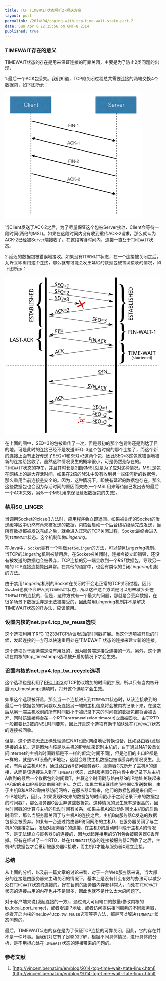 ```yaml
---
title: TCP TIMEWAIT状态解析2-解决方案
layout: post
permalink: /2014/04/coping-with-tcp-time-wait-state-part-2
date: Sun Apr 6 22:15:56 pm GMT+8 2014
published: true
---
```

### TIMEWAIT存在的意义
TIMEWAIT状态的存在是用来保证连接的可靠关闭，主要是为了防止2类问题的出现，

1.最后一个ACK包丢失。我们知道，TCP的关闭过程总共需要连接的两端交换4个数据包，如下图所示：

![tcp_close_package_exchange](/images/2014-04/tcp-close-package-exchange.png)

当Client发送了ACK-2之后，为了尽量保证这个包被Server接收，Client会等待一段时间(两倍的MSL)。如果在这段时间内没有收到重传ACK-2请求，那么就认为ACK-2已经被Server端接收了。在这段等待时间内，连接一直处于`TIMEWAIT`状态。

2.延迟的数据包被错误地接收。如果没有`TIMEWAIT`状态，在一个连接被关闭之后，允许立即重用这个连接，那么就有可能会发生延迟的数据包被错误接收的情况，如下图所示：

   ![tcp_package_miss_accept](/images/2014-04/tcp-package-miss-accept.png)
   
在上面的图中，SEQ=3的包被重传了一次，但是最初的那个包最终还是到达了目的地。可是此时的连接已经不是发送SEQ=3这个包时候的那个连接了，而这个新的连接上面有正好传送了SEQ=1和SEQ=2这两个包，因此SEQ=3这包就错误地被新的连接给接收了。虽然这种情况发生的概率很小，可是仍然是存在的。`TIMEWAIT`状态的存在，并且其时长是2倍的MSL就是为了应对这种情况。MSL是包在网络上的最大存活时间，如果在2倍的MSL中没有收到另一端任何新的数据包，那么重用当前连接是安全的。因为，这种情况下，即使有延迟的数据包存在，那么这些数据包也会因为存活时间的原因而失效(一个MSL用来等待自己发出去的最后一个ACK失效，另外一个MSL用来保证延迟数据包的失效)。

### 禁用SO_LINGER
当调用Socket的close()方法时，应用程序会立即返回。如果被关闭的Socket的发送缓冲区中仍然有尚未被发送的数据，内核会启动一个后台线程继续完成发送，当所有数据都被发送完成之后，就会进入正常的TCP关闭过程，Socket最终会进入到`TIMEWAIT`状态。这个机制叫做*Lingering*。

在Java中，`Socket`类有一个叫做`setSoLinger`的方法，可以禁用*Lingering*机制。当TCP的*Lingering*机制被禁用后，在Socket被关闭时，连接会被立即销毁，还没有被发送的数据也会被丢弃，TCP连接的另一端会收到一个*RST*数据包，导致另一端的TCP连接连接抛出异常。在其他的语言中，也会有类似的关闭*Lingering*机制的方法。

由于禁用*Lingering*机制的Socket在关闭时不会走正常的TCP关闭过程，因此Socket也就不会进入到`TIMEWAIT`状态，所以这种这个方法是可以用来减少处在`TIMEWAIT`的连接的。但是，这种方式有一个最大的问题，那就是会丢弃数据，在很多场景下数据丢弃是无法被接受的，因此禁用*Lingering*机制并不是解决TIMEWAIT状态的好办法，应该慎用。

### 设置内核的net.ipv4.tcp_tw_reuse选项
这个选项利用了[RFC 1323](http://tools.ietf.org/html/rfc1323)对TCP协议增加的时间戳扩展。当这个选项被开启的时候，发起连接的一方可以快速重用处在'TIMEWAIT'状态的连接来建立新的连接。

这个选项对于服务端是没有用处的，因为服务端是接受连接的一方。另外，这个选项在内核的tcp_timestamps选项被开启的情况下才会生效。

### 设置内核的net.ipv4.tcp_tw_recycle选项
这个选项也是利用了[RFC 1323](http://tools.ietf.org/html/rfc1323)对TCP协议增加的时间戳扩展，所以只有当内核开启tcp_timestamps选项时，打开这个选项才会生效。

如果这个选项被开启，那么当一个连接进入到`TIMEWAIT`状态时，从该连接收到的最后一个数据包的时间戳以及连接另一端的主机信息将会被内核记录下来，在这之后从另一端主机收到的所有时间戳小于被记录下来的时间戳的数据包都将会被丢弃，同时该连接将会在一个RTO(retransmission timeout)之后被回收。由于RTO一般都要比2被的MSL时间要短，因此开启这个选项有助于加快处在`TIMEWAIT`状态的连接被回收。

但是，这个选项无法正确处理通过NAT设备(网络地址转换设备，比如路由器)发起连接的主机。这是因为内核是以主机的IP地址来识别主机的，由于通过NAT设备访问internet的主机的时间戳都是不一样的(启动时间不同)，但是他们的出口IP都是一样的，就是NAT设备的IP地址，这就会导致主机数据包被误丢弃的情况发生。比如，有两台主机A和B，通过路由器R访问服务器C，服务器C先断开了主机A的连接，从而是该连接进入到了`TIMEWAIT`状态，此时服务器C在内核中会记录下从主机A收到的最后一个数据包的时间戳T，并将这个时间戳与路由器R的IP地址关联起来(A和B的出口IP都是路由器R的IP)。之后，如果主机B继续向服务器C发送数据，由于主机B和A经过路由器访问网络，在服务器C看来，他们的数据包都是来自同一个IP地址的，因此，如果发现B发来的数据包的时间戳小于之前记录下来的数据包的时间戳T，那么服务器C会丢弃这些数据包。这种情况的发生概率是很高的，因为时间戳的计算与主机的启动时间有关系，如果主机A的启动时间比主机B的启动时间早，那么当服务器关闭了与主机A的连接之后，主机B向服务器C发送的数据包都会被丢弃。如果有一台通过路由器R访问网络的主机D，在服务器关闭了与主机A的连接之后，发起对服务器C的连接，在主机D的启动时间晚于主机A的情况下，是无法建立与服务器C的连接的，因为发起连接用的SYN包会被服务器C丢弃掉。只有在经过了一个RTO，处在`TIMEWAIT`状态的连接被服务器C回收了之后，主机B的数据包才会重新被服务器C接收，而主机D才能与服务器C建立连接。

### 总结
从上面的分析，以及前一篇文章的讨论来看，对于一台Web服务器来说，当大部分的连接是由服务器来主动关闭的情况下，基本上是没有什么有效的办法可以减少处在`TIMEWAIT`状态的连接的。好在目前的服务器内存都非常大，而处在`TIMEWAIT`状态的连接占用的内存也并不是很多，因此也就不是什么太大的问题了。

对于客户端来说(发起连接的一方)，通过调大可用端口的数量(修改内核的ip_local_port_range)，或者增加IP地址，或者访问提供相同服务的不同服务器，或者开启内核的net.ipv4.tcp_tw_reuse选项等等方法，都是可以解决`TIMEWAIT`状态问题的。

最后，TIMEWAIT状态的存在是为了保证TCP连接的可靠关闭，因此，它的存在并不是一件坏事。当我们对它有了足够的了解，根据不同具体情况，进行具体的分析，是不用担心处在`TIMEWAIT`状态的连接带来的问题的。

### 参考文献
1. [http://vincent.bernat.im/en/blog/2014-tcp-time-wait-state-linux.html](http://vincent.bernat.im/en/blog/2014-tcp-time-wait-state-linux.html)
